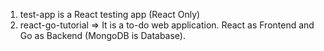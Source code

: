 1. test-app is a React testing app (React Only)
2. react-go-tutorial => It is a to-do web application. React as Frontend and Go as Backend (MongoDB is Database). 
